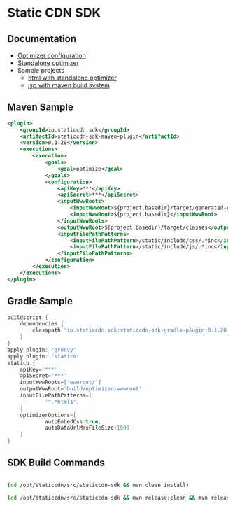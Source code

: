 Static CDN SDK
==============



Documentation
------------------
* [Optimizer configuration](https://github.com/mrduguo/staticcdn-sdk/blob/master/docs/Optimizer.md)
* [Standalone optimizer](https://github.com/mrduguo/staticcdn-sdk/blob/master/docs/StandaloneOptimizer.md)
* Sample projects
  * [html with standalone optimizer](https://github.com/mrduguo/staticcdn-sdk/tree/master/samples/html-standalone) 
  * [jsp with maven build system](https://github.com/mrduguo/staticcdn-sdk/tree/master/samples/jsp-maven) 


Maven Sample
------------------

```xml
<plugin>
    <groupId>io.staticcdn.sdk</groupId>
    <artifactId>staticcdn-sdk-maven-plugin</artifactId>
    <version>0.1.20</version>
    <executions>
        <execution>
            <goals>
                <goal>optimize</goal>
            </goals>
            <configuration>
                <apiKey>***</apiKey>
                <apiSecret>***</apiSecret>
                <inputWwwRoots>
                    <inputWwwRoot>${project.basedir}/target/generated-resource</inputWwwRoot>
                    <inputWwwRoot>${project.basedir}</inputWwwRoot>
                </inputWwwRoots>
                <outputWwwRoot>${project.basedir}/target/classes</outputWwwRoot>
                <inputFilePathPatterns>
                    <inputFilePathPattern>/static/include/css/.*inc</inputFilePathPattern>
                    <inputFilePathPattern>/static/include/js/.*inc</inputFilePathPattern>
                </inputFilePathPatterns>
            </configuration>
        </execution>
    </executions>
</plugin>
```


Gradle Sample
------------------

```Groovy
buildscript {
    dependencies {
        classpath 'io.staticcdn.sdk:staticcdn-sdk-gradle-plugin:0.1.20'
    }
}
apply plugin: 'groovy'
apply plugin: 'statico'
statico {
    apiKey='***'
    apiSecret='***'
    inputWwwRoots=['wwwroot/']
    outputWwwRoot='build/optimized-wwwroot'
    inputFilePathPatterns=[
            '^.*html$',
    ]
    optimizerOptions=[
            autoEmbedCss:true,
            autoDataUrlMaxFileSize:1000
    ]
}
```

SDK Build Commands
------------------

```sh

(cd /opt/staticcdn/src/staticcdn-sdk && mvn clean install)

(cd /opt/staticcdn/src/staticcdn-sdk && mvn release:clean && mvn release:prepare && mvn release:perform)

```
